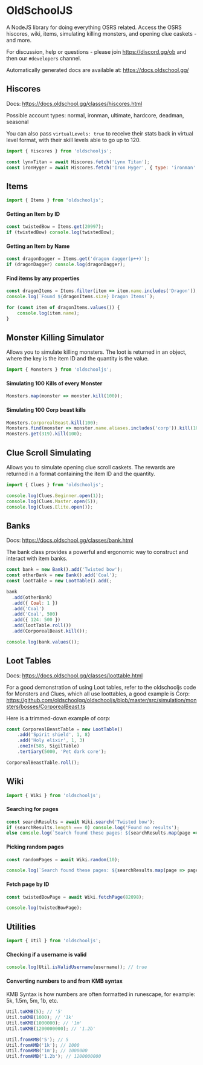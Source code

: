 # OldSchoolJS

A NodeJS library for doing everything OSRS related. Access the OSRS hiscores, wiki, items, simulating killing monsters, and opening clue caskets - and more.

For discussion, help or questions - please join https://discord.gg/ob and then our `#developers` channel.

Automatically generated docs are available at: https://docs.oldschool.gg/

## Hiscores

Docs: https://docs.oldschool.gg/classes/hiscores.html

Possible account types: normal, ironman, ultimate, hardcore, deadman, seasonal

You can also pass `virtualLevels: true` to receive their stats back in virtual level format, with their skill levels able to go up to 120.

```js
import { Hiscores } from 'oldschooljs';

const lynxTitan = await Hiscores.fetch('Lynx Titan');
const ironHyger = await Hiscores.fetch('Iron Hyger', { type: 'ironman' });
```

## Items

```js
import { Items } from 'oldschooljs';
```

#### Getting an Item by ID

```js
const twistedBow = Items.get(20997);
if (twistedBow) console.log(twistedBow);
```

#### Getting an Item by Name

```js
const dragonDagger = Items.get('dragon dagger(p++)');
if (dragonDagger) console.log(dragonDagger);
```

#### Find items by any properties

```js
const dragonItems = Items.filter(item => item.name.includes('Dragon'));
console.log(`Found ${dragonItems.size} Dragon Items!`);

for (const item of dragonItems.values()) {
	console.log(item.name);
}
```

## Monster Killing Simulator

Allows you to simulate killing monsters. The loot is returned in an object, where the key is the item ID and the quantity is the value.

```js
import { Monsters } from 'oldschooljs';
```

#### Simulating 100 Kills of every Monster

```js
Monsters.map(monster => monster.kill(100));
```

#### Simulating 100 Corp beast kills

```js
Monsters.CorporealBeast.kill(100);
Monsters.find(monster => monster.name.aliases.includes('corp')).kill(100);
Monsters.get(319).kill(100);
```

## Clue Scroll Simulating

Allows you to simulate opening clue scroll caskets. The rewards are returned in a format containing the item ID and the quantity.

```js
import { Clues } from 'oldschooljs';
```

```js
console.log(Clues.Beginner.open(1));
console.log(Clues.Master.open(5));
console.log(Clues.Elite.open());
```

## Banks

Docs: https://docs.oldschool.gg/classes/bank.html

The bank class provides a powerful and ergonomic way to construct and interact with item banks.

```js
const bank = new Bank().add('Twisted bow');
const otherBank = new Bank().add('Coal');
const lootTable = new LootTable().add(;

bank
  .add(otherBank)
  .add({ Coal: 1 })
  .add('Coal')
  .add('Coal', 500)
  .add({ 124: 500 })
  .add(lootTable.roll())
  .add(CorporealBeast.kill());

console.log(bank.values());
```

## Loot Tables

Docs: https://docs.oldschool.gg/classes/loottable.html

For a good demonstration of using Loot tables, refer to the oldschooljs code for Monsters and Clues, which all use loottables, a good example is Corp: https://github.com/oldschoolgg/oldschooljs/blob/master/src/simulation/monsters/bosses/CorporealBeast.ts

Here is a trimmed-down example of corp:

```js
const CorporealBeastTable = new LootTable()
	.add('Spirit shield', 1, 8)
	.add('Holy elixir', 1, 3)
	.oneIn(585, SigilTable)
	.tertiary(5000, 'Pet dark core');

CorporealBeastTable.roll();
```

## Wiki

```js
import { Wiki } from 'oldschooljs';
```

#### Searching for pages

```js
const searchResults = await Wiki.search('Twisted bow');
if (searchResults.length === 0) console.log('Found no results');
else console.log(`Search found these pages: ${searchResults.map(page => page.title)}`);
```

#### Picking random pages

```js
const randomPages = await Wiki.random(10);

console.log(`Search found these pages: ${searchResults.map(page => page.title)}`);
```

#### Fetch page by ID

```js
const twistedBowPage = await Wiki.fetchPage(82098);

console.log(twistedBowPage);
```

## Utilities

```js
import { Util } from 'oldschooljs';
```

#### Checking if a username is valid

```js
console.log(Util.isValidUsername(username)); // true
```

#### Converting numbers to and from KMB syntax

KMB Syntax is how numbers are often formatted in runescape, for example: 5k, 1.5m, 5m, 1b, etc.

```js
Util.toKMB(5); // '5'
Util.toKMB(1000); // '1k'
Util.toKMB(1000000); // '1m'
Util.toKMB(1200000000); // '1.2b'
```

```js
Util.fromKMB('5'); // 5
Util.fromKMB('1k'); // 1000
Util.fromKMB('1m'); // 1000000
Util.fromKMB('1.2b'); // 1200000000
```